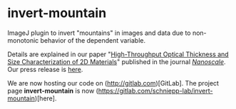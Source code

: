 # invert-mountain
ImageJ plugin to invert "mountains" in images and data due to non-monotonic behavior of the dependent variable.

Details are explained in our paper "[High-Throughput Optical Thickness and Size Characterization of 2D Materials](http://pubs.rsc.org/en/Content/ArticleLanding/2018/NR/C8NR01725E#!divAbstract)" published in the journal [_Nanoscale_](http://pubs.rsc.org/en/journals/journalissues/nr#!recentarticles&adv). Our press release is [here](https://nanomat.as.wm.edu/wiki/public/news/blog/2017-2020/2018-05-04_release_optical_characterization).

We are now hosting our code on (http://gitlab.com)[GitLab]. The project page **invert-mountain** is now (https://gitlab.com/schniepp-lab/invert-mountain)[here].
